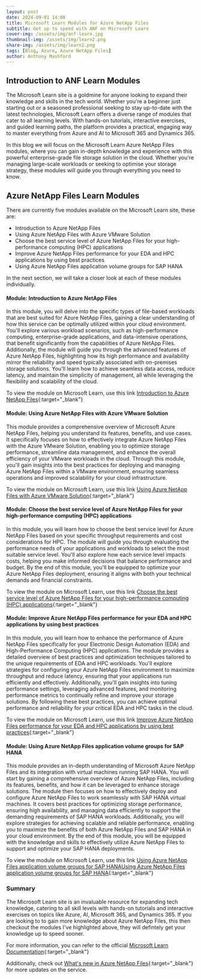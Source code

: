 ```yaml
---
layout: post
date: 2024-09-01 14:00
title: Microsoft Learn Modules for Azure NetApp Files
subtitle: Get up to speed with ANF on Microsoft Learn
cover-img: /assets/img/anf-learn.jpg
thumbnail-img: /assets/img/learn2.png
share-img: /assets/img/learn2.png
tags: [Blog, Azure, Azure NetApp Files]
author: Anthony Mashford
---
```


## Introduction to ANF Learn Modules

The Microsoft Learn site is a goldmine for anyone looking to expand their knowledge and skills in the tech world. Whether you're a beginner just starting out or a seasoned professional seeking to stay up-to-date with the latest technologies, Microsoft Learn offers a diverse range of modules that cater to all learning levels. With hands-on tutorials, interactive exercises, and guided learning paths, the platform provides a practical, engaging way to master everything from Azure and AI to Microsoft 365 and Dynamics 365. 

In this blog we will focus on the Microsoft Learn Azure NetApp Files modules, where you can gain in-depth knowledge and experience with this powerful enterprise-grade file storage solution in the cloud. Whether you're managing large-scale workloads or seeking to optimise your storage strategy, these modules will guide you through everything you need to know.

## Azure NetApp Files Learn Modules
There are currently five modules available on the Microsoft Learn site, these are:
- Introduction to Azure NetApp Files
- Using Azure NetApp Files with Azure VMware Solution
- Choose the best service level of Azure NetApp Files for your high-performance computing (HPC) applications
- Improve Azure NetApp Files performance for your EDA and HPC applications by using best practices
- Using Azure NetApp Files application volume groups for SAP HANA

In the next section, we will take a closer look at each of these modules individually. 

#### Module: Introduction to Azure NetApp Files
In this module, you will delve into the specific types of file-based workloads that are best suited for Azure NetApp Files, gaining a clear understanding of how this service can be optimally utilized within your cloud environment. You'll explore various workload scenarios, such as high-performance computing, enterprise-grade applications, and data-intensive operations, that benefit significantly from the capabilities of Azure NetApp Files. Additionally, the module will guide you through the advanced features of Azure NetApp Files, highlighting how its high performance and availability mirror the reliability and speed typically associated with on-premises storage solutions. You'll learn how to achieve seamless data access, reduce latency, and maintain the simplicity of management, all while leveraging the flexibility and scalability of the cloud.

To view the module on Microsoft Learn, use this link [Introduction to Azure NetApp Files](https://learn.microsoft.com/en-us/training/modules/introduction-to-azure-netapp-files/?wt.mc_id=AZ-MVP-5004933?){:target="_blank"}

#### Module: Using Azure NetApp Files with Azure VMware Solution
This module provides a comprehensive overview of Microsoft Azure NetApp Files, helping you understand its features, benefits, and use cases. It specifically focuses on how to effectively integrate Azure NetApp Files with the Azure VMware Solution, enabling you to optimize storage performance, streamline data management, and enhance the overall efficiency of your VMware workloads in the cloud. Through this module, you'll gain insights into the best practices for deploying and managing Azure NetApp Files within a VMware environment, ensuring seamless operations and improved scalability for your cloud infrastructure.

To view the module on Microsoft Learn, use this link [Using Azure NetApp Files with Azure VMware Solution](https://learn.microsoft.com/en-us/training/modules/azure-netapp-files-with-vmware-solution/?wt.mc_id=AZ-MVP-5004933?){:target="_blank"}

#### Module: Choose the best service level of Azure NetApp Files for your high-performance computing (HPC) applications
In this module, you will learn how to choose the best service level for Azure NetApp Files based on your specific throughput requirements and cost considerations for HPC. The module will guide you through evaluating the performance needs of your applications and workloads to select the most suitable service level. You'll also explore how each service level impacts costs, helping you make informed decisions that balance performance and budget. By the end of this module, you'll be equipped to optimize your Azure NetApp Files deployment, ensuring it aligns with both your technical demands and financial constraints.

To view the module on Microsoft Learn, use this link [Choose the best service level of Azure NetApp Files for your high-performance computing (HPC) applications](https://learn.microsoft.com/en-us/training/modules/choose-service-level-azure-netapp-files-hpc-applications/?wt.mc_id=AZ-MVP-5004933?){:target="_blank"}

#### Module: Improve Azure NetApp Files performance for your EDA and HPC applications by using best practices
In this module, you will learn how to enhance the performance of Azure NetApp Files specifically for your Electronic Design Automation (EDA) and High-Performance Computing (HPC) applications. The module provides a detailed overview of best practices and optimization techniques tailored to the unique requirements of EDA and HPC workloads. You'll explore strategies for configuring your Azure NetApp Files environment to maximize throughput and reduce latency, ensuring that your applications run efficiently and effectively. Additionally, you'll gain insights into tuning performance settings, leveraging advanced features, and monitoring performance metrics to continually refine and improve your storage solutions. By following these best practices, you can achieve optimal performance and reliability for your critical EDA and HPC tasks in the cloud.

To view the module on Microsoft Learn, use this link [Improve Azure NetApp Files performance for your EDA and HPC applications by using best practices](https://learn.microsoft.com/en-us/training/modules/improve-azure-netapp-files-performance-hpc-eda-best-practices/?wt.mc_id=AZ-MVP-5004933?){:target="_blank"}

#### Module: Using Azure NetApp Files application volume groups for SAP HANA
This module provides an in-depth understanding of Microsoft Azure NetApp Files and its integration with virtual machines running SAP HANA. You will start by gaining a comprehensive overview of Azure NetApp Files, including its features, benefits, and how it can be leveraged to enhance storage solutions. The module then focuses on how to effectively deploy and configure Azure NetApp Files to work seamlessly with SAP HANA virtual machines. It covers best practices for optimizing storage performance, ensuring high availability, and managing data efficiently to support the demanding requirements of SAP HANA workloads. Additionally, you will explore strategies for achieving scalable and reliable performance, enabling you to maximize the benefits of both Azure NetApp Files and SAP HANA in your cloud environment. By the end of this module, you will be equipped with the knowledge and skills to effectively utilize Azure NetApp Files to support and optimize your SAP HANA deployments.

To view the module on Microsoft Learn, use this link [Using Azure NetApp Files application volume groups for SAP HANAUsing Azure NetApp Files application volume groups for SAP HANA](https://learn.microsoft.com/en-us/training/modules/azure-netapp-files-sap-hana/?wt.mc_id=AZ-MVP-5004933?){:target="_blank"}

### Summary
The Microsoft Learn site is an invaluable resource for expanding tech knowledge, catering to all skill levels with hands-on tutorials and interactive exercises on topics like Azure, AI, Microsoft 365, and Dynamics 365. If you are looking to to gain more knowledge about Azure NetApp Files, this then checkout the modules I've highlighted above, they will defintely get your knowledge up to speed sooner.

For more information, you can refer to the official [Microsoft Learn Documentation](https://learn.microsoft.com/en-us/azure/azure-netapp-files/){:target="_blank"}

Additionally, check out [What's new in Azure NetApp Files](https://learn.microsoft.com/en-us/azure/azure-netapp-files/whats-new){:target="_blank"} for more updates on the service.




